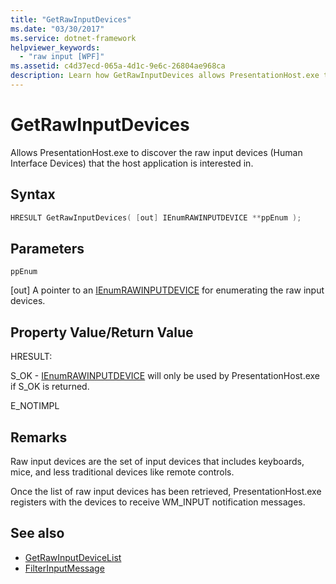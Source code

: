 ```yaml
---
title: "GetRawInputDevices"
ms.date: "03/30/2017"
ms.service: dotnet-framework
helpviewer_keywords:
  - "raw input [WPF]"
ms.assetid: c4d37ecd-065a-4d1c-9e6c-26804ae968ca
description: Learn how GetRawInputDevices allows PresentationHost.exe to discover the raw input devices that the host application is interested in.
---
```

# GetRawInputDevices

Allows PresentationHost.exe to discover the raw input devices (Human Interface Devices) that the host application is interested in.

## Syntax

```cpp
HRESULT GetRawInputDevices( [out] IEnumRAWINPUTDEVICE **ppEnum );
```

## Parameters

`ppEnum`

[out] A pointer to an [IEnumRAWINPUTDEVICE](ienumrawinputdevice.md) for enumerating the raw input devices.

## Property Value/Return Value

HRESULT:

S_OK - [IEnumRAWINPUTDEVICE](ienumrawinputdevice.md) will only be used by PresentationHost.exe if S_OK is returned.

E_NOTIMPL

## Remarks

Raw input devices are the set of input devices that includes keyboards, mice, and less traditional devices like remote controls.

Once the list of raw input devices has been retrieved, PresentationHost.exe registers with the devices to receive WM_INPUT notification messages.

## See also

- [GetRawInputDeviceList](/windows/desktop/api/winuser/nf-winuser-getrawinputdevicelist)
- [FilterInputMessage](filterinputmessage.md)
